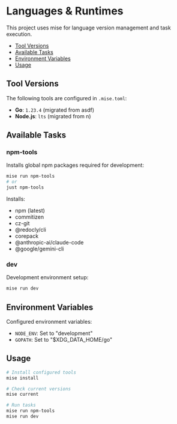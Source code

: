 # Languages & Runtimes

This project uses mise for language version management and task execution.

- [Tool Versions](#tool-versions)
- [Available Tasks](#available-tasks)
- [Environment Variables](#environment-variables)
- [Usage](#usage)

## Tool Versions

The following tools are configured in `.mise.toml`:

- **Go**: `1.23.4` (migrated from asdf)
- **Node.js**: `lts` (migrated from n)

## Available Tasks

### npm-tools
Installs global npm packages required for development:

```sh
mise run npm-tools
# or
just npm-tools
```

Installs:
- npm (latest)
- commitizen
- cz-git
- @redocly/cli
- corepack
- @anthropic-ai/claude-code
- @google/gemini-cli

### dev
Development environment setup:

```sh
mise run dev
```

## Environment Variables

Configured environment variables:

- `NODE_ENV`: Set to "development"
- `GOPATH`: Set to "$XDG_DATA_HOME/go"

## Usage

```sh
# Install configured tools
mise install

# Check current versions
mise current

# Run tasks
mise run npm-tools
mise run dev
```
